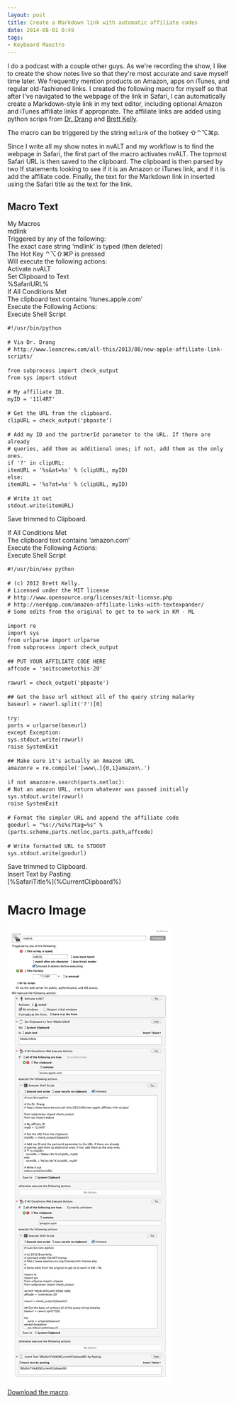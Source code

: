 ```yaml
---
layout: post
title: Create a Markdown link with automatic affiliate codes
date: 2014-08-01 0:49  
tags: 
- Keyboard Maestro
---
```

I do a podcast with a couple other guys. As we're recording the show, I like to create the show notes live so that they're most accurate and save myself time later. We frequently mention products on Amazon, apps on iTunes, and regular old-fashioned links. I created the following macro for myself so that after I've navigated to the webpage of the link in Safari, I can automatically create a Markdown-style link in my text editor, including optional Amazon and iTunes affiliate links if appropriate. The affiliate links are added using python scrips from [Dr. Drang][1] and [Brett Kelly][2].

The macro can be triggered by the string `mdlink` of the hotkey ⇧⌃⌥⌘p.

Since I write all my show notes in nvALT and my workflow is to find the webpage in Safari, the first part of the macro activates nvALT. The topmost Safari URL is then saved to the clipboard. The clipboard is then parsed by two If statements looking to see if it is an Amazon or iTunes link, and if it is add the affiliate code. Finally, the text for the Markdown link in inserted using the Safari title as the text for the link.

## Macro Text

My Macros  
mdlink  
Triggered by any of the following:  
The exact case string ‘mdlink’ is typed (then deleted)  
The Hot Key ⌃⌥⇧⌘P is pressed  
Will execute the following actions:  
Activate nvALT  
Set Clipboard to Text  
%SafariURL%  
If All Conditions Met  
The clipboard text contains ‘itunes.apple.com’  
Execute the Following Actions:  
Execute Shell Script  

    #!/usr/bin/python
    
    # Via Dr. Drang
    # http://www.leancrew.com/all-this/2013/08/new-apple-affiliate-link-scripts/
    
    from subprocess import check_output
    from sys import stdout
    
    # My affiliate ID.
    myID = '11l4RT'
    
    # Get the URL from the clipboard.
    clipURL = check_output('pbpaste')
    
    # Add my ID and the partnerId parameter to the URL. If there are already
    # queries, add them as additional ones; if not, add them as the only ones.
    if '?' in clipURL:
    itemURL = '%s&at=%s' % (clipURL, myID)
    else:
    itemURL = '%s?at=%s' % (clipURL, myID)
    
    # Write it out
    stdout.write(itemURL)
Save trimmed to Clipboard.  

If All Conditions Met  
The clipboard text contains ‘amazon.com’  
Execute the Following Actions:  
Execute Shell Script  

    #!/usr/bin/env python
    
    # (c) 2012 Brett Kelly.
    # Licensed under the MIT license
    # http://www.opensource.org/licenses/mit-license.php
    # http://nerdgap.com/amazon-affiliate-links-with-textexpander/
    # Some edits from the original to get to to work in KM - ML
    
    import re
    import sys
    from urlparse import urlparse
    from subprocess import check_output
    
    ## PUT YOUR AFFILIATE CODE HERE
    affcode = 'soitscometothis-20'
    
    rawurl = check_output('pbpaste')
    
    ## Get the base url without all of the query string malarky
    baseurl = rawurl.split('?')[0] 
    
    try:
    parts = urlparse(baseurl)
    except Exception:
    sys.stdout.write(rawurl)
    raise SystemExit
    
    ## Make sure it's actually an Amazon URL
    amazonre = re.compile('[www\.]{0,1}amazon\.')
    
    if not amazonre.search(parts.netloc):
    # Not an amazon URL, return whatever was passed initially
    sys.stdout.write(rawurl)
    raise SystemExit
    
    # Format the simpler URL and append the affiliate code
    goodurl = "%s://%s%s?tag=%s" % (parts.scheme,parts.netloc,parts.path,affcode)
    
    # Write formatted URL to STDOUT
    sys.stdout.write(goodurl)

Save trimmed to Clipboard.  
Insert Text by Pasting  
\[%SafariTitle%](%CurrentClipboard%)  

# Macro Image

[![Macro Image](/images/Markdown_link_with_affiliate_codes.jpg)](/images/Markdown_link_with_affiliate_codes.jpg) 

[Download the macro](/images/Create%20Markdown%20link%20with%20affiliate%20codes.kmmacros). 



  [1]: http://www.leancrew.com/all-this/2013/08/new-apple-affiliate-link-scripts/
  [2]: http://nerdgap.com/amazon-affiliate-links-with-textexpander/